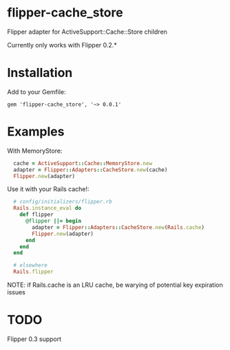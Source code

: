 flipper-cache\_store
==============

Flipper adapter for ActiveSupport::Cache::Store children

Currently only works with Flipper 0.2.\*

Installation
============

Add to your Gemfile:

`gem 'flipper-cache_store', '~> 0.0.1'`


Examples
========

With MemoryStore:

```ruby
  cache = ActiveSupport::Cache::MemoryStore.new
  adapter = Flipper::Adapters::CacheStore.new(cache)
  Flipper.new(adapter)
```


Use it with your Rails cache!:

```ruby
  # config/initializers/flipper.rb
  Rails.instance_eval do
    def flipper
      @flipper ||= begin
        adapter = Flipper::Adapters::CacheStore.new(Rails.cache)
        Flipper.new(adapter)
      end
    end
  end

  # elsewhere
  Rails.flipper
```
NOTE: if Rails.cache is an LRU cache, be warying of potential key
expiration issues



TODO
====

Flipper 0.3 support
